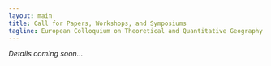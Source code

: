 ```yaml
---
layout: main
title: Call for Papers, Workshops, and Symposiums
tagline: European Colloquium on Theoretical and Quantitative Geography
---
```

 
 _Details coming soon..._
